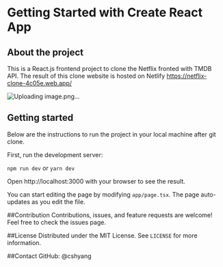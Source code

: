 # Getting Started with Create React App
## About the project

This is a React.js frontend project to clone the Netflix fronted with TMDB API. 
The result of this clone website is hosted on Netlify https://netflix-clone-4c05e.web.app/

![Uploading image.png…]()


## Getting started

Below are the instructions to run the project in your local machine after git clone.

First, run the development server:

`npm run dev` or `yarn dev`

Open http://localhost:3000 with your browser to see the result.

You can start editing the page by modifying `app/page.tsx`. The page auto-updates as you edit the file.

##Contribution
Contributions, issues, and feature requests are welcome! Feel free to check the issues page.

##License
Distributed under the MIT License. See `LICENSE` for more information.

##Contact
GitHub: @cshyang
